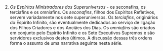 ﻿2. <I>Os Espíritos Ministradores dos Superuniversos</I> - os seconafins, os terciafins e os omniafins. Os <I>seconafins</I>, filhos dos Espíritos Refletivos, servem variadamente nos sete superuniversos. Os <I>terciafins</I>, originários do Espírito Infinito, são eventualmente dedicados ao serviço de ligação dos Filhos Criadores e dos Anciães dos Dias. Os <I>omniafins</I> são criados em conjunto pelo Espírito Infinito e os Sete Executivos Supremos e são servidores exclusivos destes últimos. A discussão dessas três ordens forma o assunto de uma narrativa seguinte nesta série.